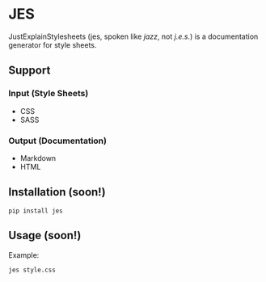 # JES
JustExplainStylesheets (jes, spoken like *jazz*, not *j.e.s.*) is a documentation generator for style sheets.

## Support
### Input (Style Sheets)
- CSS
- SASS

### Output (Documentation)
- Markdown
- HTML

## Installation (soon!)
```
pip install jes
```

## Usage (soon!)
Example:
```
jes style.css
```
